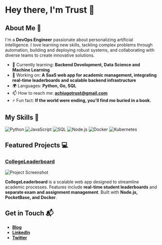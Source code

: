 # Hey there, I'm Trust 👋

## About Me 🚀

I'm a **DevOps Engineer** passionate about personalizing artificial intelligence. I love learning new skills, tackling complex problems through automation, building and deploying robust systems, and collaborating with diverse teams to create innovative solutions.

- 🌱 Currently learning: **Backend Development, Data Science and Machine Learning**
- 🔭 Working on: **A SaaS web app for academic management, integrating real-time leaderboards and scalable backend infrastructure**
- 🌍 Languages: **Python, Go, SQL**
- 📫 How to reach me: **achiugotrust@gmail.com**
- ⚡ Fun fact: **If the world were ending, you'll find me buried in a book.**

## My Skills 🧠

![Python](https://img.shields.io/badge/-Python-3776AB?style=flat-square\&logo=python\&logoColor=white)
![JavaScript](https://img.shields.io/badge/-JavaScript-F7DF1E?style=flat-square\&logo=javascript\&logoColor=black)
![SQL](https://img.shields.io/badge/-SQL-4479A1?style=flat-square\&logo=postgresql\&logoColor=white)
![Node.js](https://img.shields.io/badge/-Node.js-339933?style=flat-square\&logo=node.js\&logoColor=white)
![Docker](https://img.shields.io/badge/-Docker-2496ED?style=flat-square\&logo=docker\&logoColor=white)
![Kubernetes](https://img.shields.io/badge/-Kubernetes-326CE5?style=flat-square\&logo=kubernetes\&logoColor=white)


## Featured Projects 💻

###  [CollegeLeaderboard](project_link)

![Project Screenshot](project_screenshot_url)

**CollegeLeaderboard** is a scalable web app designed to streamline academic processes. Features include **real-time student leaderboards** and **separate exam and assignment management**. Built with **Node.js, PocketBase, and Docker**.


## Get in Touch 📬

- **[Blog](https://medium.com/@achiugotrust)**
- **[LinkedIn](https://www.linkedin.com/in/trust-achiugo/)**
- **[Twitter](https://x.com/Trust05022002)**


